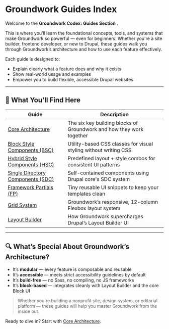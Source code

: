 # Groundwork Guides Index

Welcome to the  **Groundwork Codex: Guides Section** .

This is where you’ll learn the foundational concepts, tools, and systems that make Groundwork so powerful — even for beginners. Whether you're a site builder, frontend developer, or new to Drupal, these guides walk you through Groundwork’s architecture and how to use each feature effectively.

Each guide is designed to:

* Explain clearly what a feature does and why it exists
* Show real-world usage and examples
* Empower you to build flexible, accessible Drupal websites

---

## 🧱 What You'll Find Here

| Guide                                                                                                                                    | Description                                                          |
| ---------------------------------------------------------------------------------------------------------------------------------------- | -------------------------------------------------------------------- |
| [Core Architecture](core-architecture.md)                           | The six key building blocks of Groundwork and how they work together |
| [Block Style Components (BSC)](block-style-components.md)           | Utility-based CSS classes for visual styling without writing CSS     |
| [Hybrid Style Components (HSC)](hybrid-style-components.md)         | Predefined layout + style combos for consistent UI patterns          |
| [Single Directory Components (SDC)](single-directory-components.md) | Self-contained components using Drupal core's SDC system             |
| [Framework Partials (FP)](framework-partials.md)                    | Tiny reusable UI snippets to keep your templates clean               |
| [Grid System](grid-system.md)                                       | Groundwork’s responsive, 12-column Flexbox layout system            |
| [Layout Builder](layout-builder.md)                                 | How Groundwork supercharges Drupal’s Layout Builder UI              |

---

## 🔍 What’s Special About Groundwork’s Architecture?

* It’s **modular** — every feature is composable and reusable
* It’s **accessible** — meets strict accessibility guidelines by default
* It’s **build-free** — no Sass, no compiling, no JS frameworks
* It’s **block-based** — integrates cleanly with Layout Builder and the core Block UI

> Whether you're building a nonprofit site, design system, or editorial platform — these guides will help you master Groundwork from the inside out.

Ready to dive in? Start with [Core Architecture](core-architecture.md).
